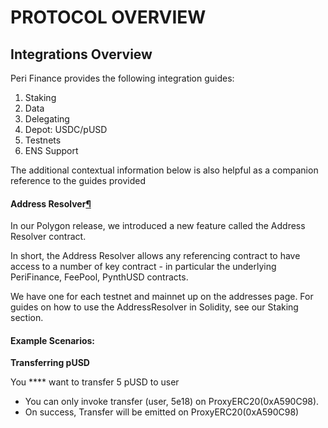 # PROTOCOL OVERVIEW

## Integrations Overview <a id="integrations-overview"></a>

Peri Finance provides the following integration guides:

1. Staking
2. Data
3. Delegating
4. Depot: USDC/pUSD
5. Testnets
6. ENS Support

The additional contextual information below is also helpful as a companion reference to the guides provided

#### Address Resolver[¶](https://docs.synthetix.io/integrations/#address-resolver) <a id="address-resolver"></a>

In our Polygon release, we introduced a new feature called the Address Resolver contract.

In short, the Address Resolver allows any referencing contract to have access to a number of key contract - in particular the underlying PeriFinance, FeePool, PynthUSD contracts. 

We have one for each testnet and mainnet up on the addresses page. For guides on how to use the AddressResolver in Solidity, see our Staking section.

#### Example Scenarios: <a id="example-scenarios"></a>

**Transferring pUSD**

You **** want to transfer 5 pUSD to user 

* You can only invoke transfer \(user, 5e18\) on ProxyERC20\(0xA590C98\).
* On success, Transfer will be emitted on ProxyERC20\(0xA590C98\)



